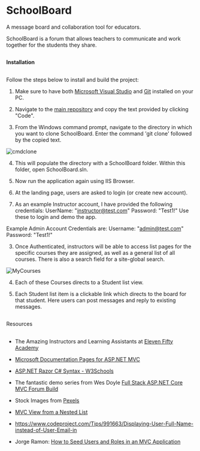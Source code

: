 # SchoolBoard
A message board and collaboration tool for educators.

SchoolBoard is a forum that allows teachers to communicate and work together for the students they share.
##

**Installation**
##

Follow the steps below to install and build the project:

1. Make sure to have both [Microsoft Visual Studio](https://visualstudio.microsoft.com/vs/community/) and [Git](https://git-scm.com/downloads) installed on your PC.

2. Navigate to the [main repository](https://github.com/Parker-Anderson/SchoolBoard) and copy the text provided by clicking "Code".



3. From the Windows command prompt, navigate to the directory in which you want to clone SchoolBoard.  Enter the command 'git clone' followed by the copied text.

![cmdclone](https://user-images.githubusercontent.com/58240410/117258632-2c914500-ae1b-11eb-9cf1-5612326e26db.PNG)

4. This will populate the directory with a SchoolBoard folder.  Within this folder, open SchoolBoard.sln.

5.  Now run the application again using IIS Browser.  
 
  1. At the landing page, users are asked to login (or create new account).  
  
  2. As an example Instructor account, I have provided the following credentials: 
  UserName: "instructor@test.com"
  Password: "Test1!"
  Use these to login and demo the app.
  
  Example Admin Account Credentials are:
  Username: "admin@test.com"
  Password: "Test1!"
  
 
  
  3. Once Authenticated, instructors will be able to access list pages for the specific courses they are assigned, as well as a general list of all courses.
  There is also a search field for a site-global search.
  
  ![MyCourses](https://user-images.githubusercontent.com/58240410/117258637-2c914500-ae1b-11eb-9d76-44b0972c7733.PNG)
  
  4. Each of these Courses directs to a Student list view.
 
  5. Each Student list item is a clickable link which directs to the board for that student.  Here users can post messages and reply to existing messages.

##
Resources
##

* The Amazing Instructors and Learning Assistants at [Eleven Fifty Academy](https://elevenfifty.org/)

* [Microsoft Documentation Pages for ASP.NET MVC](https://docs.microsoft.com/en-us/aspnet/mvc/overview/older-versions-1/overview/understanding-models-views-and-controllers-cs)

* [ASP.NET Razor C# Syntax - W3Schools](https://www.w3schools.com/asp/razor_syntax.asp)

* The fantastic demo series from Wes Doyle [Full Stack ASP.NET Core MVC Forum Build](https://www.youtube.com/playlist?list=PL3_YUnRN3Uhiz2HomrXKcaEW6b3pDhKTX)

* Stock Images from [Pexels](https://www.pexels.com/)

* [MVC View from a Nested List](https://www.codeproject.com/questions/888725/mvc-view-from-a-nested-list)

* https://www.codeproject.com/Tips/991663/Displaying-User-Full-Name-instead-of-User-Email-in

* Jorge Ramon: [How to Seed Users and Roles in an MVC Application](https://jorgeramon.me/2015/how-to-seed-users-and-roles-in-an-asp-net-mvc-application/)


